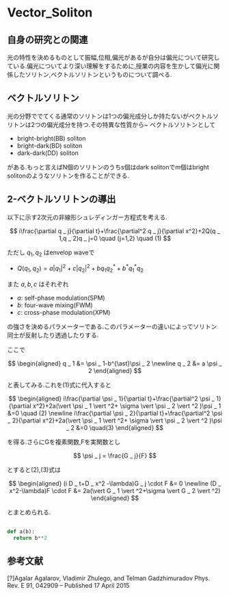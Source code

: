 # Vector_Soliton

## 自身の研究との関連

光の特性を決めるものとして振幅,位相,偏光があるが自分は偏光について研究している.偏光についてより深い理解をするために,授業の内容を生かして偏光に関係したソリトン,ベクトルソリトンというものについて調べる.

## ベクトルソリトン

光の分野ででてくる通常のソリトンは1つの偏光成分しか持たないがベクトルソリトンは2つの偏光成分を持つ.その特異な性質から~
ベクトルソリトンとして

- bright-bright(BB) soliton
- bright-dark(BD) soliton
- dark-dark(DD) soliton

がある.もっと言えばN個のソリトンのうちs個はdark solitonでm個はbright solitonのようなソリトンを作ることができる.

## 2-ベクトルソリトンの導出

以下に示す2次元の非線形シュレディンガー方程式を考える.

$$
i\frac{\partial q _ j}{\partial t}+\frac{\partial^2 q _ j}{\partial x^2}+2Q(q _ 1,q _ 2)q _ j=0 \quad (j=1,2) \quad (1)
$$

ただし $q _ 1,q _ 2$ はenvelop waveで

- $Q(q _ 1, q _ 2)=a\vert q _ 1 \vert ^2+c\vert q _ 2 \vert ^2+bq _ 1 q^\ast _ 2+b^\ast q^\ast _ 1 q _ 2$
  
また $a,b,c$ はそれぞれ

- $a:$ self-phase modulation(SPM)
- $b:$ four-wave mixing(FWM)
- $c:$ cross-phase modulation(XPM)

の強さを決めるパラメーターである.このパラメーターの違いによってソリトン同士が反射したり透過したりする.

ここで

$$
\begin{aligned}
q _ 1 &= \psi _ 1-b^{\ast}\psi _ 2 \newline
q _ 2 &= a \psi _ 2
\end{aligned}
$$

と表してみる.これを(1)式に代入すると

$$
\begin{aligned}
i\frac{\partial \psi _ 1}{\partial t}+\frac{\partial^2 \psi _ 1}{\partial x^2}+2a(\vert \psi _ 1 \vert ^2+ \sigma \vert \psi _ 2 \vert ^2 )\psi _ 1 &=0 \quad (2) \newline
i\frac{\partial \psi _ 2}{\partial t}+\frac{\partial^2 \psi _ 2}{\partial x^2}+2a(\vert \psi _ 1 \vert ^2+ \sigma \vert \psi _ 2 \vert ^2 )\psi _ 2 &=0 \quad(3)
\end{aligned} 
$$

を得る.さらにGを複素関数,Fを実関数とし

$$
\psi _ j = \frac{G _ j}{F}
$$

とすると(2),(3)式は

$$
\begin{aligned}
(i D _ t+D _ x^2 -\lambda)G _ j \cdot F &= 0 \newline
(D _ x^2-\lambda)F \cdot F &= 2a(\vert G _ 1 \vert ^2+\sigma \vert G _ 2 \vert ^2)
\end{aligned}
$$

とまとめられる.

## 

<!-- ## 非線形シュレディンガー方程式

非線形カー効果が発生するとき伝播する光は以下の非線形シュレディンガー方程式を満たす.

$$
i\frac{\partial \psi}{\partial z}=\frac{1}{2k _ 0}\Bigl(\frac{\partial^2 \psi}{\partial r^2} + \frac{1}{r}\frac{\partial \psi}{\partial r}\Bigr)+\kappa \vert \psi^2 \vert \psi
$$

- $k _ 0:$真空中の波数
- $\kappa:$非線形パラメーター

ただし円筒座標系で表している.

ここで

$$
\begin{aligned}
\~{r}&=\frac{r}{a _ 0} \newline
\~{z}&=\frac{z}{L _ D} \newline
L _ D&\coloneqq2k _ 0a _ 0^2
\end{aligned}
$$

とすると

$$
i\frac{\partial \psi}{\partial \~{z}}=\frac{\partial^2 \psi}{\partial \~{r}^2} + \frac{1}{\~{r}}\frac{\partial \psi}{\partial \~{r}}+\~{\kappa} \vert \psi^2 \vert \psi
$$

と書ける.改めてこれを

$$
i\frac{\partial \psi}{\partial z}=\frac{\partial^2 \psi}{\partial r} + \frac{1}{r}\frac{\partial \psi}{\partial r}+\kappa \vert \psi^2 \vert \psi
$$

と書くことにする.ここで定常解

$$
\psi=A(r)e^{i\delta z}
$$

を仮定する.代入すると

$$
\frac{d^2 A}{d r^2}+\frac{dA}{dr}+\delta A+\kappa A^3=0
$$ -->

```python
def a(b):
  return b**2
```

## 参考文献
[?]Agalar Agalarov, Vladimir Zhulego, and Telman Gadzhimuradov Phys. Rev. E 91, 042909 – Published 17 April 2015